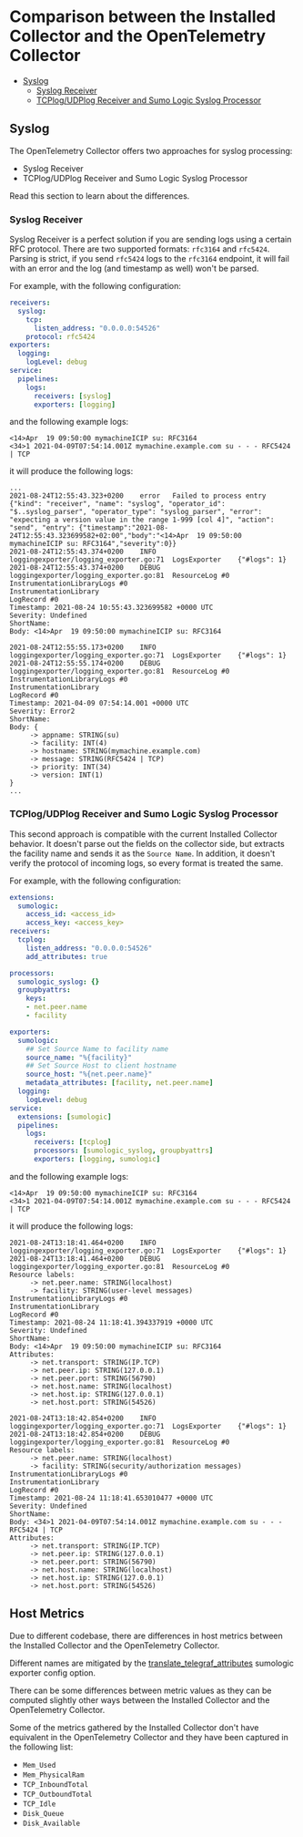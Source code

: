# Comparison between the Installed Collector and the OpenTelemetry Collector

- [Syslog](#syslog)
  - [Syslog Receiver](#syslog-receiver)
  - [TCPlog/UDPlog Receiver and Sumo Logic Syslog Processor](#tcplogudplog-receiver-and-sumo-logic-syslog-processor)

## Syslog

The OpenTelemetry Collector offers two approaches for syslog processing:

- Syslog Receiver
- TCPlog/UDPlog Receiver and Sumo Logic Syslog Processor

Read this section to learn about the differences.

### Syslog Receiver

Syslog Receiver is a perfect solution if you are sending logs using a certain RFC protocol.
There are two supported formats: `rfc3164` and `rfc5424`.
Parsing is strict, if you send `rfc5424` logs to the `rfc3164` endpoint,
it will fail with an error and the log (and timestamp as well) won't be parsed.

For example, with the following configuration:

```yaml
receivers:
  syslog:
    tcp:
      listen_address: "0.0.0.0:54526"
    protocol: rfc5424
exporters:
  logging:
    logLevel: debug
service:
  pipelines:
    logs:
      receivers: [syslog]
      exporters: [logging]
```

and the following example logs:

```text
<14>Apr  19 09:50:00 mymachineICIP su: RFC3164
<34>1 2021-04-09T07:54:14.001Z mymachine.example.com su - - - RFC5424 | TCP
```

it will produce the following logs:

```text
...
2021-08-24T12:55:43.323+0200    error   Failed to process entry {"kind": "receiver", "name": "syslog", "operator_id": "$..syslog_parser", "operator_type": "syslog_parser", "error": "expecting a version value in the range 1-999 [col 4]", "action": "send", "entry": {"timestamp":"2021-08-24T12:55:43.323699582+02:00","body":"<14>Apr  19 09:50:00 mymachineICIP su: RFC3164","severity":0}}
2021-08-24T12:55:43.374+0200    INFO    loggingexporter/logging_exporter.go:71  LogsExporter    {"#logs": 1}
2021-08-24T12:55:43.374+0200    DEBUG   loggingexporter/logging_exporter.go:81  ResourceLog #0
InstrumentationLibraryLogs #0
InstrumentationLibrary
LogRecord #0
Timestamp: 2021-08-24 10:55:43.323699582 +0000 UTC
Severity: Undefined
ShortName:
Body: <14>Apr  19 09:50:00 mymachineICIP su: RFC3164

2021-08-24T12:55:55.173+0200    INFO    loggingexporter/logging_exporter.go:71  LogsExporter    {"#logs": 1}
2021-08-24T12:55:55.174+0200    DEBUG   loggingexporter/logging_exporter.go:81  ResourceLog #0
InstrumentationLibraryLogs #0
InstrumentationLibrary
LogRecord #0
Timestamp: 2021-04-09 07:54:14.001 +0000 UTC
Severity: Error2
ShortName:
Body: {
     -> appname: STRING(su)
     -> facility: INT(4)
     -> hostname: STRING(mymachine.example.com)
     -> message: STRING(RFC5424 | TCP)
     -> priority: INT(34)
     -> version: INT(1)
}
...
```

### TCPlog/UDPlog Receiver and Sumo Logic Syslog Processor

This second approach is compatible with the current Installed Collector behavior.
It doesn't parse out the fields on the collector side,
but extracts the facility name and sends it as the `Source Name`.
In addition, it doesn't verify the protocol of incoming logs,
so every format is treated the same.

For example, with the following configuration:

```yaml
extensions:
  sumologic:
    access_id: <access_id>
    access_key: <access_key>
receivers:
  tcplog:
    listen_address: "0.0.0.0:54526"
    add_attributes: true

processors:
  sumologic_syslog: {}
  groupbyattrs:
    keys:
    - net.peer.name
    - facility

exporters:
  sumologic:
    ## Set Source Name to facility name
    source_name: "%{facility}"
    ## Set Source Host to client hostname
    source_host: "%{net.peer.name}"
    metadata_attributes: [facility, net.peer.name]
  logging:
    logLevel: debug
service:
  extensions: [sumologic]
  pipelines:
    logs:
      receivers: [tcplog]
      processors: [sumologic_syslog, groupbyattrs]
      exporters: [logging, sumologic]
```

and the following example logs:

```text
<14>Apr  19 09:50:00 mymachineICIP su: RFC3164
<34>1 2021-04-09T07:54:14.001Z mymachine.example.com su - - - RFC5424 | TCP
```

it will produce the following logs:

```text
2021-08-24T13:18:41.464+0200    INFO    loggingexporter/logging_exporter.go:71  LogsExporter    {"#logs": 1}
2021-08-24T13:18:41.464+0200    DEBUG   loggingexporter/logging_exporter.go:81  ResourceLog #0
Resource labels:
     -> net.peer.name: STRING(localhost)
     -> facility: STRING(user-level messages)
InstrumentationLibraryLogs #0
InstrumentationLibrary
LogRecord #0
Timestamp: 2021-08-24 11:18:41.394337919 +0000 UTC
Severity: Undefined
ShortName:
Body: <14>Apr  19 09:50:00 mymachineICIP su: RFC3164
Attributes:
     -> net.transport: STRING(IP.TCP)
     -> net.peer.ip: STRING(127.0.0.1)
     -> net.peer.port: STRING(56790)
     -> net.host.name: STRING(localhost)
     -> net.host.ip: STRING(127.0.0.1)
     -> net.host.port: STRING(54526)

2021-08-24T13:18:42.854+0200    INFO    loggingexporter/logging_exporter.go:71  LogsExporter    {"#logs": 1}
2021-08-24T13:18:42.854+0200    DEBUG   loggingexporter/logging_exporter.go:81  ResourceLog #0
Resource labels:
     -> net.peer.name: STRING(localhost)
     -> facility: STRING(security/authorization messages)
InstrumentationLibraryLogs #0
InstrumentationLibrary
LogRecord #0
Timestamp: 2021-08-24 11:18:41.653010477 +0000 UTC
Severity: Undefined
ShortName:
Body: <34>1 2021-04-09T07:54:14.001Z mymachine.example.com su - - - RFC5424 | TCP
Attributes:
     -> net.transport: STRING(IP.TCP)
     -> net.peer.ip: STRING(127.0.0.1)
     -> net.peer.port: STRING(56790)
     -> net.host.name: STRING(localhost)
     -> net.host.ip: STRING(127.0.0.1)
     -> net.host.port: STRING(54526)
```

## Host Metrics

Due to different codebase, there are differences in host metrics
between the Installed Collector and the OpenTelemetry Collector.

Different names are mitigated by the
[translate_telegraf_attributes](../pkg/exporter/sumologicexporter/README.md#configuration)
sumologic exporter config option.

There can be some differences between metric values as they can be computed slightly other ways
between the Installed Collector and the OpenTelemetry Collector.

Some of the metrics gathered by the Installed Collector don't have equivalent in the OpenTelemetry Collector
and they have been captured in the following list:

- `Mem_Used`
- `Mem_PhysicalRam`
- `TCP_InboundTotal`
- `TCP_OutboundTotal`
- `TCP_Idle`
- `Disk_Queue`
- `Disk_Available`

